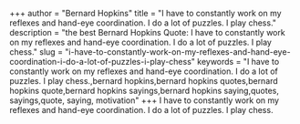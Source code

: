 +++
author = "Bernard Hopkins"
title = "I have to constantly work on my reflexes and hand-eye coordination. I do a lot of puzzles. I play chess."
description = "the best Bernard Hopkins Quote: I have to constantly work on my reflexes and hand-eye coordination. I do a lot of puzzles. I play chess."
slug = "i-have-to-constantly-work-on-my-reflexes-and-hand-eye-coordination-i-do-a-lot-of-puzzles-i-play-chess"
keywords = "I have to constantly work on my reflexes and hand-eye coordination. I do a lot of puzzles. I play chess.,bernard hopkins,bernard hopkins quotes,bernard hopkins quote,bernard hopkins sayings,bernard hopkins saying,quotes, sayings,quote, saying, motivation"
+++
I have to constantly work on my reflexes and hand-eye coordination. I do a lot of puzzles. I play chess.
